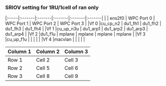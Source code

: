 ### SRIOV setting for 1RU/1cell of ran only
|:-----|:-------|:-------|:-------|:-------|:-------|
| |	ens2f0 |	WPC Port 0 |  WPC Port 1 |	WPC Port 2 |	WPC Port 3 |
|Vf 0 |cu_cp_n2  |	du1_fh1 |  du1_fh2 |  du1_fh3 |  du1_fh4 |
|Vf 1 |cu_up_n3u | du1_arp1 | du1_arp2 | du1_arp3 | du1_arp4 |
|Vf 2	|du1_f1u | mplane | mplane | mplane | mplane |
|Vf 3	|cu_up_f1u | | | | |
|Vf 4	|macvlan | | | | |

| Column 1 | Column 2 | Column 3 |
|----------|----------|----------|
| Row 1    | Cell 2   | Cell 3   |
| Row 2    | Cell 5   | Cell 6   |
| Row 3    | Cell 8   | Cell 9   |
